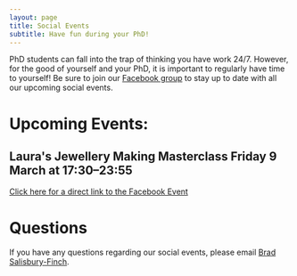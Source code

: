 ```yaml
---
layout: page
title: Social Events
subtitle: Have fun during your PhD!
---
```


PhD students can fall into the trap of thinking you have work 24/7. However, for the good of yourself and your PhD, it is important to regularly have time to yourself! Be sure to join our [Facebook group](https://www.facebook.com/groups/HLSsocials) to stay up to date with all our upcoming social events.

# Upcoming Events:

## Laura's Jewellery Making Masterclass Friday 9 March at 17:30–23:55

[Click here for a direct link to the Facebook Event](https://www.facebook.com/events/327407644435072/)

# Questions

If you have any questions regarding our social events, please email [Brad Salisbury-Finch](mailto:cov.pgrnewsletter+events@gmail.com).
